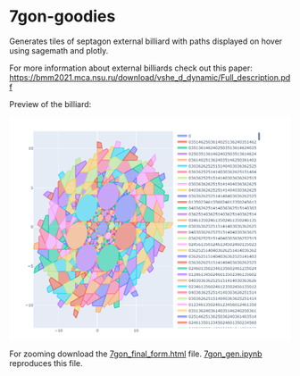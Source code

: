 # 7gon-goodies

Generates tiles of septagon external billiard with paths displayed on hover using sagemath and plotly.

For more information about external billiards check out this paper: https://bmm2021.mca.nsu.ru/download/vshe_d_dynamic/Full_description.pdf

Preview of the billiard:

![](msedge_ACEZQqk71r.png)

For zooming download the [7gon_final_form.html]() file. [7gon_gen.ipynb]() reproduces this file.
